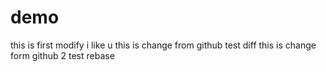 # demo
this is first modify
i like u
this is change from github
test diff
this is change form github 2
test rebase
